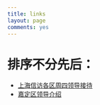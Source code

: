 ```yaml
---
title: links
layout: page
comments: yes
---
```


# 排序不分先后：

- [上海信访各区周四领导接待](http://www.shanghai.gov.cn/shanghai/node2314/node2319/node10908/index.html) 
- [嘉定区领导介绍](http://www.jiading.gov.cn/Item/9899.aspx)


